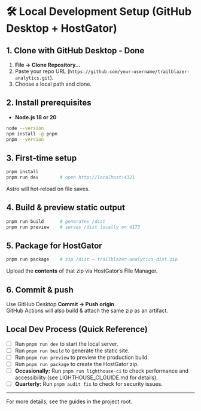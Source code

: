 # 🛠️ Local Development Setup (GitHub Desktop + HostGator)

## 1. Clone with GitHub Desktop - Done
1. **File → Clone Repository…**  
2. Paste your repo URL (`https://github.com/your-username/trailblazer-analytics.git`).  
3. Choose a local path and clone.

## 2. Install prerequisites
- **Node.js 18 or 20**  
```bash
node --version
npm install -g pnpm
pnpm --version
```

## 3. First‑time setup
```bash
pnpm install
pnpm run dev        # open http://localhost:4321
```
Astro will hot‑reload on file saves.

## 4. Build & preview static output
```bash
pnpm run build      # generates /dist
pnpm run preview    # serves /dist locally on 4173
```

## 5. Package for HostGator
```bash
pnpm run package    # zip /dist → trailblazer-analytics-dist.zip
```
Upload the **contents** of that zip via HostGator’s File Manager.

## 6. Commit & push
Use GitHub Desktop **Commit → Push origin**.  
GitHub Actions will also build & attach the same zip as an artifact.

## Local Dev Process (Quick Reference)

- [ ] Run `pnpm run dev` to start the local server.
- [ ] Run `pnpm run build` to generate the static site.
- [ ] Run `pnpm run preview` to preview the production build.
- [ ] Run `pnpm run package` to create the HostGator zip.
- [ ] **Occasionally:** Run `pnpm run lighthouse-ci` to check performance and accessibility (see LIGHTHOUSE_CI_GUIDE.md for details).
- [ ] **Quarterly:** Run `pnpm audit fix` to check for security issues.

---
For more details, see the guides in the project root.
